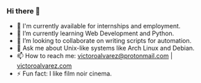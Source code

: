 ### Hi there 👋
<!--
- 🔭 I’m currently working on [100 Days of Code challenge](https://www.100daysofcode.com/)
- 🔭 I'm currently studying Computer Engineering at PUPR, Puerto Rico.
- 🤔 I’m looking help writing scripts for automation.
-->
- 🔭 I'm currently available for internships and employment.
- 🌱 I’m currently learning Web Development and Python.
- 👯 I’m looking to collaborate on writing scripts for automation.
- 💬 Ask me about Unix-like systems like Arch Linux and Debian.
- 📫 How to reach me: victoroalvarez@protonmail.com | [victoroalvarez.com](victoroalvarez.com)
- ⚡ Fun fact: I like film noir cinema.
